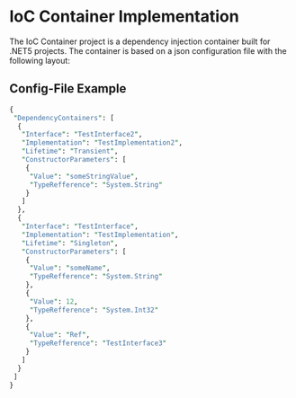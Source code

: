 ﻿# IoC Container Implementation

The IoC Container project is a dependency injection container built for .NET5 projects. The container is based on a json configuration file with the following layout:

## Config-File Example

```perl
{
 "DependencyContainers": [
  {
   "Interface": "TestInterface2",
   "Implementation": "TestImplementation2",
   "Lifetime": "Transient",
   "ConstructorParameters": [
    {
     "Value": "someStringValue",
     "TypeRefference": "System.String"
    }
   ]
  },
  {
   "Interface": "TestInterface",
   "Implementation": "TestImplementation",
   "Lifetime": "Singleton",
   "ConstructorParameters": [
    {
     "Value": "someName",
     "TypeRefference": "System.String"
    },
    {
     "Value": 12,
     "TypeRefference": "System.Int32"
    },
    {
     "Value": "Ref",
     "TypeRefference": "TestInterface3"
    }
   ]
  }
 ]
}
```
